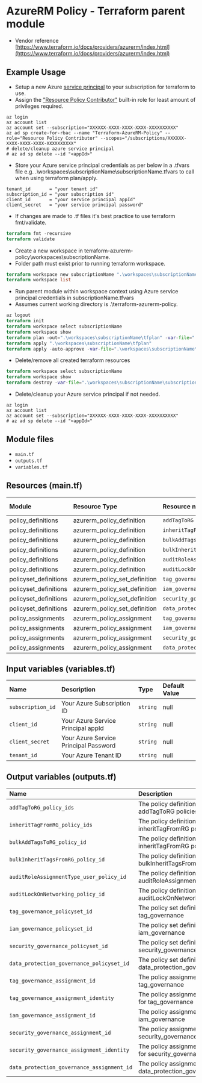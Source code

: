 # AzureRM Policy - Terraform parent module

* Vendor reference [https://www.terraform.io/docs/providers/azurerm/index.html](https://www.terraform.io/docs/providers/azurerm/index.html)


## Example Usage

* Setup a new Azure [service principal](https://www.terraform.io/docs/providers/azurerm/guides/service_principal_client_secret.html) to your subscription for terraform to use.
* Assign the ["Resource Policy Contributor"](https://docs.microsoft.com/en-us/azure/role-based-access-control/built-in-roles#resource-policy-contributor) built-in role for least amount of privileges required.

```azurecli
az login
az account list
az account set --subscription="XXXXXX-XXXX-XXXX-XXXX-XXXXXXXXXX"
az ad sp create-for-rbac --name "Terraform-AzureRM-Policy" --role="Resource Policy Contributor" --scopes="/subscriptions/XXXXXX-XXXX-XXXX-XXXX-XXXXXXXXXX"
# delete/cleanup azure service principal
# az ad sp delete --id "<appId>"
```

* Store your Azure service principal credentials as per below in a .tfvars file e.g. .\workspaces\subscriptionName\subscriptionName.tfvars to call when using terraform plan/apply.

```
tenant_id       = "your tenant id"
subscription_id = "your subscription id"
client_id       = "your service principal appId"
client_secret   = "your service principal password"
```

* If changes are made to .tf files it's best practice to use terraform fmt/validate.

```terraform
terraform fmt -recursive
terraform validate
```

* Create a new workspace in terraform-azurerm-policy\workspaces\subscriptionName.
* Folder path must exist prior to running terraform workspace.

```terraform
terraform workspace new subscriptionName ".\workspaces\subscriptionName"
terraform workspace list
```

* Run parent module within workspace context using Azure service principal credentials in subscriptionName.tfvars
* Assumes current working directory is .\terraform-azurerm-policy.

```terraform
az logout
terraform init
terraform workspace select subscriptionName
terraform workspace show
terraform plan -out=".\workspaces\subscriptionName\tfplan" -var-file=".\workspaces\subscriptionName\subscriptionName.tfvars"
terraform apply ".\workspaces\subscriptionName\tfplan"
terraform apply -auto-approve -var-file=".\workspaces\subscriptionName\subscriptionName.tfvars"
```

* Delete/remove all created terraform resources

```terraform
terraform workspace select subscriptionName
terraform workspace show
terraform destroy -var-file=".\workspaces\subscriptionName\subscriptionName.tfvars"
```

* Delete/cleanup your Azure service principal if not needed.

```azurecli
az login
az account list
az account set --subscription="XXXXXX-XXXX-XXXX-XXXX-XXXXXXXXXX"
# az ad sp delete --id "<appId>"
```

## Module files

* `main.tf`
* `outputs.tf`
* `variables.tf`

## Resources (main.tf)

|Module                  | Resource Type                 | Resource name                  | Deployment Count
|:-----------------------|:------------------------------|:-------------------------------|:-----
| policy_definitions     | azurerm_policy_definition     | `addTagToRG`                   | 5
| policy_definitions     | azurerm_policy_definition     | `inheritTagFromRG`             | 5
| policy_definitions     | azurerm_policy_definition     | `bulkAddTagsToRG`              | 1
| policy_definitions     | azurerm_policy_definition     | `bulkInheritTagsFromRG`        | 1
| policy_definitions     | azurerm_policy_definition     | `auditRoleAssignmentType_user` | 1
| policy_definitions     | azurerm_policy_definition     | `auditLockOnNetworking`        | 1
| policyset_definitions  | azurerm_policy_set_definition | `tag_governance`               | 1
| policyset_definitions  | azurerm_policy_set_definition | `iam_governance`               | 1
| policyset_definitions  | azurerm_policy_set_definition | `security_governance`          | 1
| policyset_definitions  | azurerm_policy_set_definition | `data_protection_governance`   | 1
| policy_assignments     | azurerm_policy_assignment     | `tag_governance`               | 1
| policy_assignments     | azurerm_policy_assignment     | `iam_governance`               | 1
| policy_assignments     | azurerm_policy_assignment     | `security_governance`          | 1
| policy_assignments     | azurerm_policy_assignment     | `data_protection_governance`   | 1

## Input variables (variables.tf)

| Name               | Description                           | Type     | Default Value
|:-------------------|:--------------------------------------|:---------|:--------------
| `subscription_id`  | Your Azure Subscription ID            | `string` | null
| `client_id`        | Your Azure Service Principal appId    | `string` | null
| `client_secret`    | Your Azure Service Principal Password | `string` | null
| `tenant_id`        | Your Azure Tenant ID                  | `string` | null

## Output variables (outputs.tf)

| Name                                        | Description                                                 | Value
|:--------------------------------------------|:------------------------------------------------------------|:----------
| `addTagToRG_policy_ids`                     | The policy definition ids for addTagToRG policies           | ${module.policy_definitions.addTagToRG_policy_ids}
| `inheritTagFromRG_policy_ids`               | The policy definition ids for inheritTagFromRG policies     | ${module.policy_definitions.inheritTagFromRG_policy_ids}
| `bulkAddTagsToRG_policy_id`                 | The policy definition ids for inheritTagFromRG policies     | ${module.policy_definitions.bulkAddTagsToRG_policy_id}
| `bulkInheritTagsFromRG_policy_id`           | The policy definition id for bulkInheritTagsFromRG          | ${module.policy_definitions.bulkInheritTagsFromRG_policy_id}
| `auditRoleAssignmentType_user_policy_id`    | The policy definition id for auditRoleAssignmentType_user   | ${module.policy_definitions.auditRoleAssignmentType_user_policy_id}
| `auditLockOnNetworking_policy_id`           | The policy definition id for auditLockOnNetworking          | ${module.policy_definitions.auditLockOnNetworking_policy_id}
| `tag_governance_policyset_id`               | The policy set definition id for tag_governance             | ${module.policyset_definitions.tag_governance_policyset_id}
| `iam_governance_policyset_id`               | The policy set definition id for iam_governance             | ${module.policyset_definitions.iam_governance_policyset_id}
| `security_governance_policyset_id`          | The policy set definition id for security_governance        | ${module.policyset_definitions.security_governance_policyset_id}
| `data_protection_governance_policyset_id`   | The policy set definition id for data_protection_governance | ${module.policyset_definitions.data_protection_governance_policyset_id}
| `tag_governance_assignment_id`              | The policy assignment id for tag_governance                 | ${module.policy_assignments.tag_governance_assignment_id}
| `tag_governance_assignment_identity`        | The policy assignment identity for tag_governance           | ${module.policy_assignments.tag_governance_assignment_identity}
| `iam_governance_assignment_id`              | The policy assignment id for iam_governance                 | ${module.policy_assignments.iam_governance_assignment_id}
| `security_governance_assignment_id`         | The policy assignment id for security_governance            | ${module.policy_assignments.security_governance_assignment_id}
| `security_governance_assignment_identity`   | The policy assignment identity for security_governance      | ${module.policy_assignments.security_governance_assignment_identity}
| `data_protection_governance_assignment_id`  | The policy assignment id for data_protection_governance     | ${module.policy_assignments.data_protection_governance_assignment_id}
